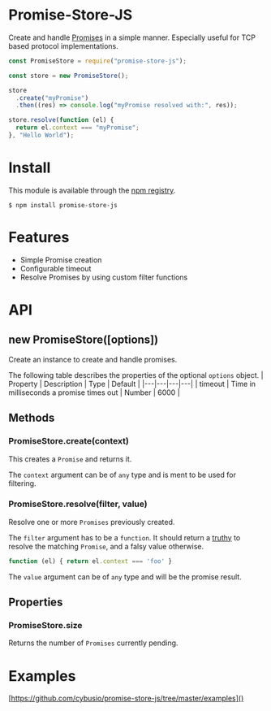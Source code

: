 # Promise-Store-JS

Create and handle [Promises](https://developer.mozilla.org/en-US/docs/Web/JavaScript/Reference/Global_Objects/Promise?retiredLocale=de) in a simple manner.
Especially useful for TCP based protocol implementations.

```js
const PromiseStore = require("promise-store-js");

const store = new PromiseStore();

store
  .create("myPromise")
  .then((res) => console.log("myPromise resolved with:", res));

store.resolve(function (el) {
  return el.context === "myPromise";
}, "Hello World");
```

# Install

This module is available through the [npm registry](https://www.npmjs.com/).

```console
$ npm install promise-store-js
```

# Features

- Simple Promise creation
- Configurable timeout
- Resolve Promises by using custom filter functions

# API

## new PromiseStore([options])

Create an instance to create and handle promises.

The following table describes the properties of the optional `options` object.
| Property | Description | Type | Default |
|---|---|---|---|
| timeout | Time in milliseconds a promise times out | Number | 6000 |

## Methods

### PromiseStore.create(context)

This creates a `Promise` and returns it.

The `context` argument can be of `any` type and is ment to be used for filtering.

### PromiseStore.resolve(filter, value)

Resolve one or more `Promises` previously created.

The `filter` argument has to be a `function`. It should return a [truthy](https://developer.mozilla.org/en-US/docs/Glossary/Truthy) to resolve the matching `Promise`, and a falsy value otherwise.

```js
function (el) { return el.context === 'foo' }
```

The `value` argument can be of `any` type and will be the promise result.

## Properties

### PromiseStore.size

Returns the number of `Promises` currently pending.

# Examples

[https://github.com/cybusio/promise-store-js/tree/master/examples]()
